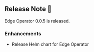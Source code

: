 ## Release Note 🍻

Edge Operator 0.0.5 is released.

### Enhancements

+ Release Helm chart for Edge Operator
